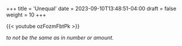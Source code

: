 +++
title = 'Unequal'
date = 2023-09-10T13:48:51-04:00
draft = false
weight = 10
+++

{{< youtube ozFozmFbtPk >}}

*to not be the same as in number or amount.*